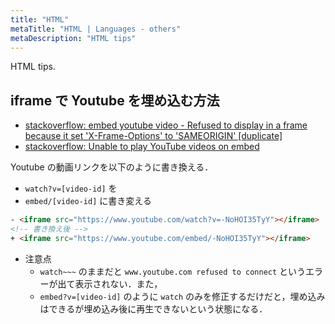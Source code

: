 ```yaml
---
title: "HTML"
metaTitle: "HTML | Languages - others"
metaDescription: "HTML tips"
---
```


HTML tips.

## iframe で Youtube を埋め込む方法

- [stackoverflow: embed youtube video - Refused to display in a frame because it set 'X-Frame-Options' to 'SAMEORIGIN' [duplicate]](https://stackoverflow.com/questions/25661182/embed-youtube-video-refused-to-display-in-a-frame-because-it-set-x-frame-opti)
- [stackoverflow: Unable to play YouTube videos on embed](https://stackoverflow.com/questions/51346055/unable-to-play-youtube-videos-on-embed/51346168)

Youtube の動画リンクを以下のように書き換える．

- `watch?v=[video-id]` を
- `embed/[video-id]` に書き変える

```html
- <iframe src="https://www.youtube.com/watch?v=-NoHOI35TyY"></iframe>
<!-- 書き換え後 -->
+ <iframe src="https://www.youtube.com/embed/-NoHOI35TyY"></iframe>
```

- 注意点
  - `watch~~~` のままだと `www.youtube.com refused to connect` というエラーが出て表示されない．また，
  - `embed?v=[video-id]` のように `watch` のみを修正するだけだと，埋め込みはできるが埋め込み後に再生できないという状態になる．
